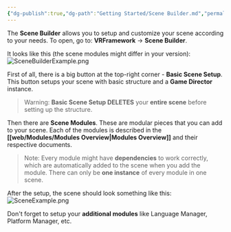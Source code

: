 ```yaml
---
{"dg-publish":true,"dg-path":"Getting Started/Scene Builder.md","permalink":"/getting-started/scene-builder/","noteIcon":""}
---
```


The **Scene Builder** allows you to setup and customize your scene according to your needs. To open, go to: **VRFramework** → **Scene Builder**. 

It looks like this (the scene modules might differ in your version):
![SceneBuilderExample.png](/img/user/img/Examples/SceneBuilderExample.png)

First of all, there is a big button at the top-right corner - **Basic Scene Setup**. This button setups your scene with basic structure and a **Game Director** instance. 
>Warning: **Basic Scene Setup DELETES** your **entire scene** before setting up the structure. 


Then there are **Scene Modules**. These are modular pieces that you can add to your scene. Each of the modules is described in the **[[web/Modules/Modules Overview\|Modules Overview]]** and their respective documents. 

>Note: Every module might have **dependencies** to work correctly, which are automatically added to the scene when you add the module. There can only be **one instance** of every module in one scene.


After the setup, the scene should look something like this: 
![SceneExample.png](/img/user/img/Examples/SceneExample.png)

Don't forget to setup your **additional modules** like Language Manager, Platform Manager, etc.